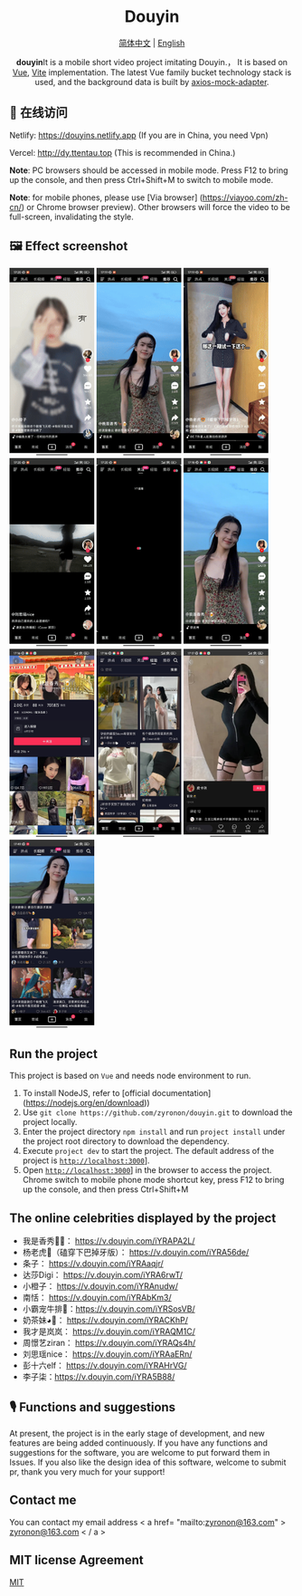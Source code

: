 <h1 align="center">
  Douyin
</h1>

<p align="center">
<a href="README.md">简体中文</a> | 
<a href="README-en-US.md">English</a> 
</p>


<p align="center">
 <b>douyin</b>It is a mobile short video project imitating Douyin.，
It is based on <a href="https://v3.cn.vuejs.org">Vue</a>, <a href="https://cn.vitejs.dev/">Vite</a> implementation. 
The latest Vue family bucket technology stack is used, and the background data is built by <a href="https://github.com/ctimmerm/axios-mock-adapter">axios-mock-adapter</a>.
</p>

## 📸 在线访问

Netlify: <https://douyins.netlify.app> (If you are in China, you need Vpn)

Vercel: <http://dy.ttentau.top> (This is recommended in China.)

**Note**: PC browsers should be accessed in mobile mode.
    Press F12 to bring up the console, and then press Ctrl+Shift+M to switch to mobile mode.

**Note**: for mobile phones, please use [Via browser] (https://viayoo.com/zh-cn/) or Chrome browser preview).
    Other browsers will force the video to be full-screen, invalidating the style.

## 🖼️ Effect screenshot

<div>
<img width="150px"    src='./public/docs/1.gif' />
<img width="150px"    src='./public/docs/2.gif' />
<img width="150px"    src='./public/docs/3.gif' />
<img width="150px"    src='./public/docs/4.gif' />
<img width="150px"    src='./public/docs/5.gif' />
<img width="150px"    src='./public/docs/img-1.jpg' />
<img width="150px"    src='./public/docs/img-2.jpg' />
<img width="150px"    src='./public/docs/img-3.jpg' />
<img width="150px"    src='./public/docs/img-4.jpg' />
<img width="150px"    src='./public/docs/img-5.jpg' />
</div>

## Run the project

This project is based on `Vue` and needs node environment to run.

1. To install NodeJS, refer to [official documentation] (https://nodejs.org/en/download))
2. Use `git clone https://github.com/zyronon/douyin.git` to download the project locally.
3. Enter the project directory `npm install` and run `project install` under the project root directory to download the dependency.
4. Execute `project dev` to start the project. The default address of the project is [`http://localhost:3000`](http://localhost:3000)].
5. Open [`http://localhost:3000`](http://localhost:3000)] in the browser to access the project.
Chrome switch to mobile phone mode shortcut key, press F12 to bring up the console, and then press Ctrl+Shift+M

## The online celebrities displayed by the project

- 我是香秀🐂🍺： https://v.douyin.com/iYRAPA2L/
- 杨老虎🐯（磕穿下巴掉牙版）： https://v.douyin.com/iYRA56de/
- 条子： https://v.douyin.com/iYRAaqjr/
- 达莎Digi： https://v.douyin.com/iYRA6rwT/
- 小橙子： https://v.douyin.com/iYRAnudw/
- 南恬： https://v.douyin.com/iYRAbKm3/
- 小霸宠牛排🥩：https://v.douyin.com/iYRSosVB/
- 奶茶妹◕🌱： https://v.douyin.com/iYRACKhP/
- 我才是岚岚： https://v.douyin.com/iYRAQM1C/
- 周憬艺ziran： https://v.douyin.com/iYRAQs4h/
- 刘思瑶nice： https://v.douyin.com/iYRAaERn/
- 彭十六elf： https://v.douyin.com/iYRAHrVG/
- 李子柒：https://v.douyin.com/iYRA5B88/

## 🎙 Functions and suggestions

At present, the project is in the early stage of development, and new features are being added continuously. If you have any functions and suggestions for the software, you are welcome to put forward them in Issues.
If you also like the design idea of this software, welcome to submit pr, thank you very much for your support!

## Contact me

You can contact my email address < a href= "mailto:zyronon@163.com" > zyronon@163.com < / a >

## MIT license Agreement

[MIT](LICENSE) 
